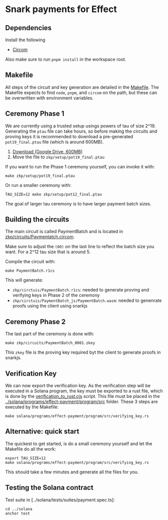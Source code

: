 # Snark payments for Effect

## Dependencies

Install the following

- [Circom](https://docs.circom.io/getting-started/installation/)

Also make sure to run `pnpm install` in the workspace root.

## Makefile

All steps of the circuit and key generation are detailed in the
[Makefile](../Makefile). The Makefile expects to find `node`, `pnpm`,
and `circom` on the path, but these can be overwritten with
environment variables.


## Ceremony Phase 1

We are currently using a trusted setup usings powers of tau of size
2^19. Generating the `ptau` file can take hours, so before making the
circuits and proving keys it is recommended to download a
pre-generated `pot19_final.ptau` file (which is around 600MB).

1. [Download (Google Drive, 600MB)](https://drive.google.com/file/d/19fUwW1jIyYtQAsNbX8uk3hmYJ1fg79ux/view?usp=drive_link)
2. Move the file to `zkp/setup/pot19_final.ptau`

If you want to run the Phase 1 ceremony yourself, you can invoke it
with:

```
make zkp/setup/pot19_final.ptau
```

Or run a smaller ceremony with:

```
TAU_SIZE=12 make zkp/setup/pot12_final.ptau
```

The goal of larger tau ceremony is to have larger payment batch sizes.

## Building the circuits

The main circuit is called PaymentBatch and is located in
[zkp/circuits/Paymentatch.circom](zkp/circuits/Paymentatch.circom).

Make sure to adjust the `(60)` on the last line to reflect the batch
size you want. For a 2^12 tau size that is around 5.

Compile the circuit with:

```
make PaymentBatch.r1cs
```

This will generate:

- `zkp/circtuis/PaymentBatch.r1cs`: needed to generate proving and
  verifying keys in Phase 2 of the ceremony
- `zkp/circtuis/PaymentBatch_js/PaymentBatch.wasm`: needed to
  genenrate proofs using the client using snarkjs
  
## Ceremony Phase 2

The last part of the ceremony is done with:

```
make zkp/circuits/PaymentBatch_0001.zkey
```

This `zkey` file is the proving key required byt the client to
generate proofs in snarkjs.

## Verification Key

We can now export the verification key. As the verification step will
be executed in a Solana program, the key must be exported to a rust
file, which is done by the
[verification_to_rust.cjs](verification_to_rust.cjs) script. This file
must be placed in the
[../solana/programs/effect-payment/program/src](../solana/programs/effect-payment/program/src)
folder. These 3 steps are executed by the Makefile:

```
make solana/programs/effect-payment/program/src/verifying_key.rs
```

## Alternative: quick start

The quickest to get started, is do a small ceremony yourself and let
the Makefile do all the work:

```
export TAU_SIZE=12
make solana/programs/effect-payment/program/src/verifying_key.rs
```

This should take a few minutes and generate all the files for you.

## Testing the Solana contract

Test suite in [../solana/tests/suites/payment.spec.ts]:

```
cd ../solana
anchor test
```

